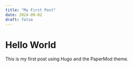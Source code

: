 ```yaml
---
title: "My First Post"
date: 2024-09-02
draft: false
---
```


# Hello World

This is my first post using Hugo and the PaperMod theme.

